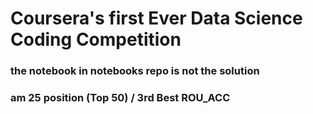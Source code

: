 # Coursera's first Ever Data Science Coding Competition 
### the notebook in notebooks repo is not the solution 
### am 25 position (Top 50) / 3rd Best ROU_ACC
